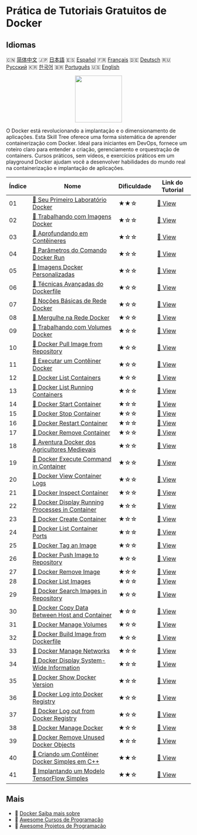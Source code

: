 # Prática de Tutoriais Gratuitos de Docker

## Idiomas

🇨🇳 [简体中文](README_zh.md) 🇯🇵 [日本語](README_ja.md) 🇪🇸 [Español](README_es.md) 🇫🇷 [Français](README_fr.md) 🇩🇪 [Deutsch](README_de.md) 🇷🇺 [Русский](README_ru.md) 🇰🇷 [한국어](README_ko.md) 🇧🇷 [Português](README_pt.md) 🇺🇸 [English](README.md) 

<div align="center">
<img width="128px" src="https://file.labex.io/path/X5zPui0XRqNx.png">
</div>

O Docker está revolucionando a implantação e o dimensionamento de aplicações. Esta Skill Tree oferece uma forma sistemática de aprender containerização com Docker. Ideal para iniciantes em DevOps, fornece um roteiro claro para entender a criação, gerenciamento e orquestração de containers. Cursos práticos, sem vídeos, e exercícios práticos em um playground Docker ajudam você a desenvolver habilidades do mundo real na containerização e implantação de aplicações.

|   Índice | Nome                                                                                                                                          | Dificuldade   | Link do Tutorial                                                                                     |
|----------|-----------------------------------------------------------------------------------------------------------------------------------------------|---------------|------------------------------------------------------------------------------------------------------|
|       01 | [📖 Seu Primeiro Laboratório Docker](https://labex.io/pt/tutorials/docker-your-first-docker-lab-92719)                                        | ★★☆           | [🔗 View](https://labex.io/pt/tutorials/docker-your-first-docker-lab-92719)                          |
|       02 | [📖 Trabalhando com Imagens Docker](https://labex.io/pt/tutorials/docker-working-with-docker-images-388939)                                   | ★☆☆           | [🔗 View](https://labex.io/pt/tutorials/docker-working-with-docker-images-388939)                    |
|       03 | [📖 Aprofundando em Contêineres](https://labex.io/pt/tutorials/docker-diving-deeper-into-containers-388951)                                   | ★☆☆           | [🔗 View](https://labex.io/pt/tutorials/docker-diving-deeper-into-containers-388951)                 |
|       04 | [📖 Parâmetros do Comando Docker Run](https://labex.io/pt/tutorials/docker-docker-run-command-parameters-389228)                              | ★☆☆           | [🔗 View](https://labex.io/pt/tutorials/docker-docker-run-command-parameters-389228)                 |
|       05 | [📖 Imagens Docker Personalizadas](https://labex.io/pt/tutorials/docker-custom-docker-images-389185)                                          | ★☆☆           | [🔗 View](https://labex.io/pt/tutorials/docker-custom-docker-images-389185)                          |
|       06 | [📖 Técnicas Avançadas do Dockerfile](https://labex.io/pt/tutorials/docker-advanced-dockerfile-techniques-389027)                             | ★☆☆           | [🔗 View](https://labex.io/pt/tutorials/docker-advanced-dockerfile-techniques-389027)                |
|       07 | [📖 Noções Básicas de Rede Docker](https://labex.io/pt/tutorials/docker-docker-networking-basics-389048)                                      | ★☆☆           | [🔗 View](https://labex.io/pt/tutorials/docker-docker-networking-basics-389048)                      |
|       08 | [📖 Mergulhe na Rede Docker](https://labex.io/pt/tutorials/docker-dive-into-docker-networking-389047)                                         | ★☆☆           | [🔗 View](https://labex.io/pt/tutorials/docker-dive-into-docker-networking-389047)                   |
|       09 | [📖 Trabalhando com Volumes Docker](https://labex.io/pt/tutorials/docker-working-with-docker-volumes-389189)                                  | ★☆☆           | [🔗 View](https://labex.io/pt/tutorials/docker-working-with-docker-volumes-389189)                   |
|       10 | [📖 Docker Pull Image from Repository](https://labex.io/pt/tutorials/docker-docker-pull-image-from-repository-271485)                         | ★☆☆           | [🔗 View](https://labex.io/pt/tutorials/docker-docker-pull-image-from-repository-271485)             |
|       11 | [📖 Executar um Contêiner Docker](https://labex.io/pt/tutorials/docker-docker-run-a-container-271495)                                         | ★☆☆           | [🔗 View](https://labex.io/pt/tutorials/docker-docker-run-a-container-271495)                        |
|       12 | [📖 Docker List Containers](https://labex.io/pt/tutorials/docker-docker-list-containers-271475)                                               | ★☆☆           | [🔗 View](https://labex.io/pt/tutorials/docker-docker-list-containers-271475)                        |
|       13 | [📖 Docker List Running Containers](https://labex.io/pt/tutorials/docker-docker-list-running-containers-271483)                               | ★☆☆           | [🔗 View](https://labex.io/pt/tutorials/docker-docker-list-running-containers-271483)                |
|       14 | [📖 Docker Start Container](https://labex.io/pt/tutorials/docker-docker-start-container-271499)                                               | ★☆☆           | [🔗 View](https://labex.io/pt/tutorials/docker-docker-start-container-271499)                        |
|       15 | [📖 Docker Stop Container](https://labex.io/pt/tutorials/docker-docker-stop-container-271501)                                                 | ★☆☆           | [🔗 View](https://labex.io/pt/tutorials/docker-docker-stop-container-271501)                         |
|       16 | [📖 Docker Restart Container](https://labex.io/pt/tutorials/docker-docker-restart-container-271489)                                           | ★☆☆           | [🔗 View](https://labex.io/pt/tutorials/docker-docker-restart-container-271489)                      |
|       17 | [📖 Docker Remove Container](https://labex.io/pt/tutorials/docker-docker-remove-container-271491)                                             | ★☆☆           | [🔗 View](https://labex.io/pt/tutorials/docker-docker-remove-container-271491)                       |
|       18 | [📖 Aventura Docker dos Agricultores Medievais](https://labex.io/pt/tutorials/docker-medieval-farmers-docker-adventure-271453)                | ★☆☆           | [🔗 View](https://labex.io/pt/tutorials/docker-medieval-farmers-docker-adventure-271453)             |
|       19 | [📖 Docker Execute Command in Container](https://labex.io/pt/tutorials/docker-docker-execute-command-in-container-271461)                     | ★☆☆           | [🔗 View](https://labex.io/pt/tutorials/docker-docker-execute-command-in-container-271461)           |
|       20 | [📖 Docker View Container Logs](https://labex.io/pt/tutorials/docker-docker-view-container-logs-271473)                                       | ★☆☆           | [🔗 View](https://labex.io/pt/tutorials/docker-docker-view-container-logs-271473)                    |
|       21 | [📖 Docker Inspect Container](https://labex.io/pt/tutorials/docker-docker-inspect-container-271467)                                           | ★☆☆           | [🔗 View](https://labex.io/pt/tutorials/docker-docker-inspect-container-271467)                      |
|       22 | [📖 Docker Display Running Processes in Container](https://labex.io/pt/tutorials/docker-docker-display-running-processes-in-container-271507) | ★☆☆           | [🔗 View](https://labex.io/pt/tutorials/docker-docker-display-running-processes-in-container-271507) |
|       23 | [📖 Docker Create Container](https://labex.io/pt/tutorials/docker-docker-create-container-271459)                                             | ★☆☆           | [🔗 View](https://labex.io/pt/tutorials/docker-docker-create-container-271459)                       |
|       24 | [📖 Docker List Container Ports](https://labex.io/pt/tutorials/docker-docker-list-container-ports-271479)                                     | ★☆☆           | [🔗 View](https://labex.io/pt/tutorials/docker-docker-list-container-ports-271479)                   |
|       25 | [📖 Docker Tag an Image](https://labex.io/pt/tutorials/docker-docker-tag-an-image-271505)                                                     | ★☆☆           | [🔗 View](https://labex.io/pt/tutorials/docker-docker-tag-an-image-271505)                           |
|       26 | [📖 Docker Push Image to Repository](https://labex.io/pt/tutorials/docker-docker-push-image-to-repository-271487)                             | ★☆☆           | [🔗 View](https://labex.io/pt/tutorials/docker-docker-push-image-to-repository-271487)               |
|       27 | [📖 Docker Remove Image](https://labex.io/pt/tutorials/docker-docker-remove-image-271493)                                                     | ★☆☆           | [🔗 View](https://labex.io/pt/tutorials/docker-docker-remove-image-271493)                           |
|       28 | [📖 Docker List Images](https://labex.io/pt/tutorials/docker-docker-list-images-271463)                                                       | ★☆☆           | [🔗 View](https://labex.io/pt/tutorials/docker-docker-list-images-271463)                            |
|       29 | [📖 Docker Search Images in Repository](https://labex.io/pt/tutorials/docker-docker-search-images-in-repository-271497)                       | ★☆☆           | [🔗 View](https://labex.io/pt/tutorials/docker-docker-search-images-in-repository-271497)            |
|       30 | [📖 Docker Copy Data Between Host and Container](https://labex.io/pt/tutorials/docker-docker-copy-data-between-host-and-container-271457)     | ★☆☆           | [🔗 View](https://labex.io/pt/tutorials/docker-docker-copy-data-between-host-and-container-271457)   |
|       31 | [📖 Docker Manage Volumes](https://labex.io/pt/tutorials/docker-docker-manage-volumes-271511)                                                 | ★☆☆           | [🔗 View](https://labex.io/pt/tutorials/docker-docker-manage-volumes-271511)                         |
|       32 | [📖 Docker Build Image from Dockerfile](https://labex.io/pt/tutorials/docker-docker-build-image-from-dockerfile-271455)                       | ★☆☆           | [🔗 View](https://labex.io/pt/tutorials/docker-docker-build-image-from-dockerfile-271455)            |
|       33 | [📖 Docker Manage Networks](https://labex.io/pt/tutorials/docker-docker-manage-networks-271477)                                               | ★☆☆           | [🔗 View](https://labex.io/pt/tutorials/docker-docker-manage-networks-271477)                        |
|       34 | [📖 Docker Display System-Wide Information](https://labex.io/pt/tutorials/docker-docker-display-system-wide-information-271465)               | ★☆☆           | [🔗 View](https://labex.io/pt/tutorials/docker-docker-display-system-wide-information-271465)        |
|       35 | [📖 Docker Show Docker Version](https://labex.io/pt/tutorials/docker-docker-show-docker-version-271509)                                       | ★☆☆           | [🔗 View](https://labex.io/pt/tutorials/docker-docker-show-docker-version-271509)                    |
|       36 | [📖 Docker Log into Docker Registry](https://labex.io/pt/tutorials/docker-docker-log-into-docker-registry-271469)                             | ★☆☆           | [🔗 View](https://labex.io/pt/tutorials/docker-docker-log-into-docker-registry-271469)               |
|       37 | [📖 Docker Log out from Docker Registry](https://labex.io/pt/tutorials/docker-docker-log-out-from-docker-registry-271471)                     | ★☆☆           | [🔗 View](https://labex.io/pt/tutorials/docker-docker-log-out-from-docker-registry-271471)           |
|       38 | [📖 Docker Manage Docker](https://labex.io/pt/tutorials/docker-docker-manage-docker-271503)                                                   | ★☆☆           | [🔗 View](https://labex.io/pt/tutorials/docker-docker-manage-docker-271503)                          |
|       39 | [📖 Docker Remove Unused Docker Objects](https://labex.io/pt/tutorials/docker-docker-remove-unused-docker-objects-271481)                     | ★☆☆           | [🔗 View](https://labex.io/pt/tutorials/docker-docker-remove-unused-docker-objects-271481)           |
|       40 | [📖 Criando um Contêiner Docker Simples em C++](https://labex.io/pt/tutorials/cpp-creating-a-simple-docker-container-in-c-298835)             | ★★☆           | [🔗 View](https://labex.io/pt/tutorials/cpp-creating-a-simple-docker-container-in-c-298835)          |
|       41 | [📖 Implantando um Modelo TensorFlow Simples](https://labex.io/pt/tutorials/docker-deploying-a-simple-tensorflow-model-298840)                | ★★☆           | [🔗 View](https://labex.io/pt/tutorials/docker-deploying-a-simple-tensorflow-model-298840)           |

## Mais

- 🔗 [Docker Saiba mais sobre](https://labex.io/pt/skilltrees/docker)
- 🔗 [Awesome Cursos de Programação](https://github.com/labex-labs/awesome-programming-courses)
- 🔗 [Awesome Projetos de Programação](https://github.com/labex-labs/awesome-programming-projects)

